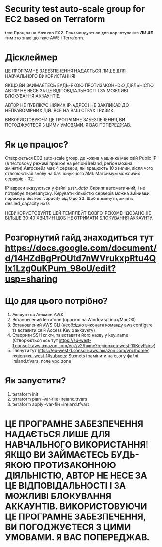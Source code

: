 # Security test auto-scale group for EC2 based on Terraform
test
Працює на Amazon EC2. Рекомендується для користування **ЛИШЕ** тим хто знає що таке AWS і Terraform.
# Дісклеймер
ЦЕ ПРОГРАМНЕ ЗАБЕЗПЕЧЕННЯ НАДАЄТЬСЯ ЛИШЕ ДЛЯ НАВЧАЛЬНОГО ВИКОРИСТАННЯ! 

ЯКЩО ВИ ЗАЙМАЄТЕСЬ БУДЬ-ЯКОЮ ПРОТИЗАКОННОЮ ДІЯЛЬНІСТЮ, АВТОР НЕ НЕСЕ ЗА ЦЕ ВІДПОВІДАЛЬНОСТІ І ЗА МОЖЛИВІ БЛОКУВАННЯ АККАУНТІВ.

АВТОР НЕ ПУБЛІКУЄ НІЯКИХ IP-АДРЕС І НЕ ЗАКЛИКАЄ ДО НЕПРАВОМІРНИХ ДІЙ. ВСЕ НА ВАШ СТРАХ І РИЗИК.

ВИКОРИСТОВУЮЧИ ЦЕ ПРОГРАМНЕ ЗАБЕЗПЕЧЕННЯ, ВИ ПОГОДЖУЄТЕСЯ З ЦИМИ УМОВАМИ. Я ВАС ПОПЕРЕДЖАВ.
# Як це працює?
Створюється EC2 auto-scale group, де кожна машинка має свій Public IP (в тестовому режимі працює на регіоні Ireland, регіон можна змінити).Автоскейл має 4 сервери, які працюють 10 хвилин, після чого створюються знову на базі існуючого AMI. Максимум можливих серверів - 32.

IP адреси вказуються у файлі *user_data*. Скрипт автоматичний, і не потребує перезапуску. Керувати кількістю серверів можна змінивши параметр desired_capacity від 0 до 32. Щоб вимкнути, змініть desired_capacity на 0. 

НЕВИКОРИСТОВУЙТЕ ЦЕЙ ТЕМПЛЕЙТ ДОВГО, РЕКОМЕНДОВАНО НЕ БІЛЬШЕ 30-40 ХВИЛИН ЩОБ НЕ ОТРИМАТИ БЛОКУВАННЯ АККАУНТУ.


# Розгорнутий гайд знаходиться тут https://docs.google.com/document/d/14HZdBgPrOUtd7nWVrukxpRtu4QIx1Lzg0uKPum_98oU/edit?usp=sharing
# Що для цього потрібно?
1. Аккаунт на Amazon AWS
2. Встановлений terraform (працює на Windows/Linux/MacOS)
3. Встановлений AWS CLI (необхідно виконати команду aws configure та вставити свій Access Key з аккаунту)
4. Створити SSH ключ, та вставити його назву у key_name (Створюється ось тут https://eu-west-1.console.aws.amazon.com/ec2/v2/home?region=eu-west-1#KeyPairs:)
5. Глянути тут  https://eu-west-1.console.aws.amazon.com/vpc/home?region=eu-west-1#subnets: Subnets і замінити на свої у файлі ireland.tfvars, поле vpc_zone

# Як запустити?
1. terraform init
2. terraform plan -var-file=ireland.tfvars
3. terraform apply -var-file=ireland.tfvars

# ЦЕ ПРОГРАМНЕ ЗАБЕЗПЕЧЕННЯ НАДАЄТЬСЯ ЛИШЕ ДЛЯ НАВЧАЛЬНОГО ВИКОРИСТАННЯ! ЯКЩО ВИ ЗАЙМАЄТЕСЬ БУДЬ-ЯКОЮ ПРОТИЗАКОННОЮ ДІЯЛЬНІСТЮ, АВТОР НЕ НЕСЕ ЗА ЦЕ ВІДПОВІДАЛЬНОСТІ І ЗА МОЖЛИВІ БЛОКУВАННЯ АККАУНТІВ. ВИКОРИСТОВУЮЧИ ЦЕ ПРОГРАМНЕ ЗАБЕЗПЕЧЕННЯ, ВИ ПОГОДЖУЄТЕСЯ З ЦИМИ УМОВАМИ. Я ВАС ПОПЕРЕДЖАВ.